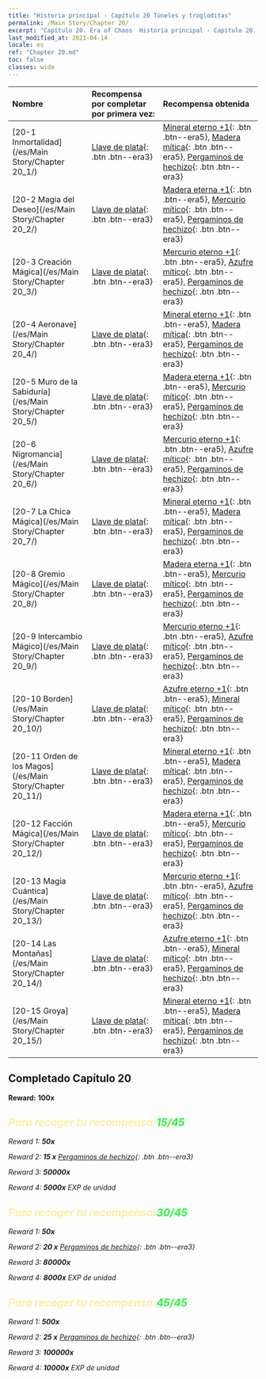 ```yaml
---
title: "Historia principal - Capítulo 20 Túneles y trogloditas"
permalink: /Main Story/Chapter 20/
excerpt: "Capítulo 20. Era of Chaos  Historia principal - Capítulo 20. Túneles y trogloditas"
last_modified_at: 2021-04-14
locale: es
ref: "Chapter 20.md"
toc: false
classes: wide
---
```


  | Nombre |  Recompensa por completar por primera vez: | Recompensa obtenida |
  |:------------|:------------|:------------| 
  | [20-1 Inmortalidad](/es/Main Story/Chapter 20_1/) | [Llave de plata](/es/Items/con_693/){: .btn .btn--era3} | [Mineral eterno +1](/es/Items/mat_68/){: .btn .btn--era5}, [Madera mítica](/es/Items/mat_62/){: .btn .btn--era5}, [Pergaminos de hechizo](/es/Items/con_694/){: .btn .btn--era3} |
  | [20-2 Magia del Deseo](/es/Main Story/Chapter 20_2/) | [Llave de plata](/es/Items/con_693/){: .btn .btn--era3} | [Madera eterna +1](/es/Items/mat_69/){: .btn .btn--era5}, [Mercurio mítico](/es/Items/mat_63/){: .btn .btn--era5}, [Pergaminos de hechizo](/es/Items/con_694/){: .btn .btn--era3} |
  | [20-3 Creación Mágica](/es/Main Story/Chapter 20_3/) | [Llave de plata](/es/Items/con_693/){: .btn .btn--era3} | [Mercurio eterno +1](/es/Items/mat_70/){: .btn .btn--era5}, [Azufre mítico](/es/Items/mat_64/){: .btn .btn--era5}, [Pergaminos de hechizo](/es/Items/con_694/){: .btn .btn--era3} |
  | [20-4 Aeronave](/es/Main Story/Chapter 20_4/) | [Llave de plata](/es/Items/con_693/){: .btn .btn--era3} | [Mineral eterno +1](/es/Items/mat_68/){: .btn .btn--era5}, [Madera mítica](/es/Items/mat_62/){: .btn .btn--era5}, [Pergaminos de hechizo](/es/Items/con_694/){: .btn .btn--era3} |
  | [20-5 Muro de la Sabiduría](/es/Main Story/Chapter 20_5/) | [Llave de plata](/es/Items/con_693/){: .btn .btn--era3} | [Madera eterna +1](/es/Items/mat_69/){: .btn .btn--era5}, [Mercurio mítico](/es/Items/mat_63/){: .btn .btn--era5}, [Pergaminos de hechizo](/es/Items/con_694/){: .btn .btn--era3} |
  | [20-6 Nigromancia](/es/Main Story/Chapter 20_6/) | [Llave de plata](/es/Items/con_693/){: .btn .btn--era3} | [Mercurio eterno +1](/es/Items/mat_70/){: .btn .btn--era5}, [Azufre mítico](/es/Items/mat_64/){: .btn .btn--era5}, [Pergaminos de hechizo](/es/Items/con_694/){: .btn .btn--era3} |
  | [20-7 La Chica Mágica](/es/Main Story/Chapter 20_7/) | [Llave de plata](/es/Items/con_693/){: .btn .btn--era3} | [Mineral eterno +1](/es/Items/mat_68/){: .btn .btn--era5}, [Madera mítica](/es/Items/mat_62/){: .btn .btn--era5}, [Pergaminos de hechizo](/es/Items/con_694/){: .btn .btn--era3} |
  | [20-8 Gremio Mágico](/es/Main Story/Chapter 20_8/) | [Llave de plata](/es/Items/con_693/){: .btn .btn--era3} | [Madera eterna +1](/es/Items/mat_69/){: .btn .btn--era5}, [Mercurio mítico](/es/Items/mat_63/){: .btn .btn--era5}, [Pergaminos de hechizo](/es/Items/con_694/){: .btn .btn--era3} |
  | [20-9 Intercambio Mágico](/es/Main Story/Chapter 20_9/) | [Llave de plata](/es/Items/con_693/){: .btn .btn--era3} | [Mercurio eterno +1](/es/Items/mat_70/){: .btn .btn--era5}, [Azufre mítico](/es/Items/mat_64/){: .btn .btn--era5}, [Pergaminos de hechizo](/es/Items/con_694/){: .btn .btn--era3} |
  | [20-10 Borden](/es/Main Story/Chapter 20_10/) | [Llave de plata](/es/Items/con_693/){: .btn .btn--era3} | [Azufre eterno +1](/es/Items/mat_71/){: .btn .btn--era5}, [Mineral mítico](/es/Items/mat_61/){: .btn .btn--era5}, [Pergaminos de hechizo](/es/Items/con_694/){: .btn .btn--era3} |
  | [20-11 Orden de los Magos](/es/Main Story/Chapter 20_11/) | [Llave de plata](/es/Items/con_693/){: .btn .btn--era3} | [Mineral eterno +1](/es/Items/mat_68/){: .btn .btn--era5}, [Madera mítica](/es/Items/mat_62/){: .btn .btn--era5}, [Pergaminos de hechizo](/es/Items/con_694/){: .btn .btn--era3} |
  | [20-12 Facción Mágica](/es/Main Story/Chapter 20_12/) | [Llave de plata](/es/Items/con_693/){: .btn .btn--era3} | [Madera eterna +1](/es/Items/mat_69/){: .btn .btn--era5}, [Mercurio mítico](/es/Items/mat_63/){: .btn .btn--era5}, [Pergaminos de hechizo](/es/Items/con_694/){: .btn .btn--era3} |
  | [20-13 Magia Cuántica](/es/Main Story/Chapter 20_13/) | [Llave de plata](/es/Items/con_693/){: .btn .btn--era3} | [Mercurio eterno +1](/es/Items/mat_70/){: .btn .btn--era5}, [Azufre mítico](/es/Items/mat_64/){: .btn .btn--era5}, [Pergaminos de hechizo](/es/Items/con_694/){: .btn .btn--era3} |
  | [20-14 Las Montañas](/es/Main Story/Chapter 20_14/) | [Llave de plata](/es/Items/con_693/){: .btn .btn--era3} | [Azufre eterno +1](/es/Items/mat_71/){: .btn .btn--era5}, [Mineral mítico](/es/Items/mat_61/){: .btn .btn--era5}, [Pergaminos de hechizo](/es/Items/con_694/){: .btn .btn--era3} |
  | [20-15 Groya](/es/Main Story/Chapter 20_15/) | [Llave de plata](/es/Items/con_693/){: .btn .btn--era3} | [Mineral eterno +1](/es/Items/mat_68/){: .btn .btn--era5}, [Madera mítica](/es/Items/mat_62/){: .btn .btn--era5}, [Pergaminos de hechizo](/es/Items/con_694/){: .btn .btn--era3} |


## Completado Capítulo 20

 **Reward:**  **100x** <i class="fas fa-gem"/>



## <span style="color: #ffeea0">Para recoger tu recompensa:</span><span style="color: #27f73a">15/45</span>

 Reward 1:  **50x** <i class="fas fa-gem"/>

 Reward 2: **15 x** [Pergaminos de hechizo](/es/Items/con_694/){: .btn .btn--era3}

 Reward 3:  **50000x** <i class="fas fa-coins"/>

 Reward 4:  **5000x** EXP de unidad



## <span style="color: #ffeea0">Para recoger tu recompensa:</span><span style="color: #27f73a">30/45</span>

 Reward 1:  **50x** <i class="fas fa-gem"/>

 Reward 2: **20 x** [Pergaminos de hechizo](/es/Items/con_694/){: .btn .btn--era3}

 Reward 3:  **80000x** <i class="fas fa-coins"/>

 Reward 4:  **8000x** EXP de unidad



## <span style="color: #ffeea0">Para recoger tu recompensa:</span><span style="color: #27f73a">45/45</span>

 Reward 1:  **500x** <i class="fas fa-gem"/>

 Reward 2: **25 x** [Pergaminos de hechizo](/es/Items/con_694/){: .btn .btn--era3}

 Reward 3:  **100000x** <i class="fas fa-coins"/>

 Reward 4:  **10000x** EXP de unidad

